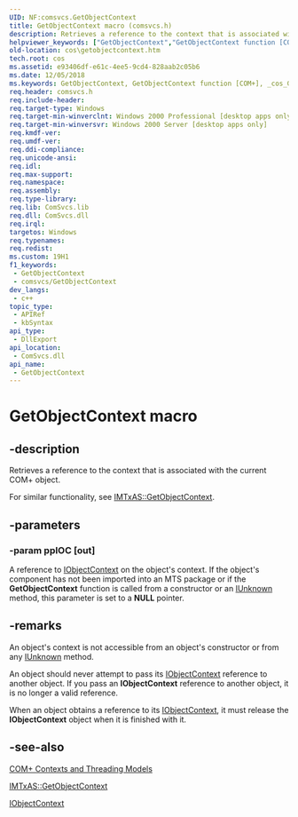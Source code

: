 ```yaml
---
UID: NF:comsvcs.GetObjectContext
title: GetObjectContext macro (comsvcs.h)
description: Retrieves a reference to the context that is associated with the current COM+ object.
helpviewer_keywords: ["GetObjectContext","GetObjectContext function [COM+]","_cos_GetObjectContext","comsvcs/GetObjectContext","cos.getobjectcontext"]
old-location: cos\getobjectcontext.htm
tech.root: cos
ms.assetid: e93406df-e61c-4ee5-9cd4-828aab2c05b6
ms.date: 12/05/2018
ms.keywords: GetObjectContext, GetObjectContext function [COM+], _cos_GetObjectContext, comsvcs/GetObjectContext, cos.getobjectcontext
req.header: comsvcs.h
req.include-header: 
req.target-type: Windows
req.target-min-winverclnt: Windows 2000 Professional [desktop apps only]
req.target-min-winversvr: Windows 2000 Server [desktop apps only]
req.kmdf-ver: 
req.umdf-ver: 
req.ddi-compliance: 
req.unicode-ansi: 
req.idl: 
req.max-support: 
req.namespace: 
req.assembly: 
req.type-library: 
req.lib: ComSvcs.lib
req.dll: ComSvcs.dll
req.irql: 
targetos: Windows
req.typenames: 
req.redist: 
ms.custom: 19H1
f1_keywords:
 - GetObjectContext
 - comsvcs/GetObjectContext
dev_langs:
 - c++
topic_type:
 - APIRef
 - kbSyntax
api_type:
 - DllExport
api_location:
 - ComSvcs.dll
api_name:
 - GetObjectContext
---
```


# GetObjectContext macro


## -description

Retrieves a reference to the context that is associated with the current COM+ object.

For similar functionality, see <a href="https://docs.microsoft.com/previous-versions/windows/desktop/legacy/ms683405(v=vs.85)">IMTxAS::GetObjectContext</a>.

## -parameters

### -param ppIOC [out]

A reference to <a href="https://docs.microsoft.com/windows/desktop/api/comsvcs/nn-comsvcs-iobjectcontext">IObjectContext</a> on the object's context. If the object's component has not been imported into an MTS package or if the <b>GetObjectContext</b> function is called from a constructor or an <a href="https://docs.microsoft.com/windows/desktop/api/unknwn/nn-unknwn-iunknown">IUnknown</a> method, this parameter is set to a <b>NULL</b> pointer.

## -remarks

An object's context is not accessible from an object's constructor or from any <a href="https://docs.microsoft.com/windows/desktop/api/unknwn/nn-unknwn-iunknown">IUnknown</a> method.

An object should never attempt to pass its <a href="https://docs.microsoft.com/windows/desktop/api/comsvcs/nn-comsvcs-iobjectcontext">IObjectContext</a> reference to another object. If you pass an <b>IObjectContext</b> reference to another object, it is no longer a valid reference.

When an object obtains a reference to its <a href="https://docs.microsoft.com/windows/desktop/api/comsvcs/nn-comsvcs-iobjectcontext">IObjectContext</a>, it must release the <b>IObjectContext</b> object when it is finished with it.

## -see-also

<a href="https://docs.microsoft.com/windows/desktop/cossdk/com--contexts-and-threading-models">COM+ Contexts and Threading Models</a>



<a href="https://docs.microsoft.com/previous-versions/windows/desktop/legacy/ms683405(v=vs.85)">IMTxAS::GetObjectContext</a>



<a href="https://docs.microsoft.com/windows/desktop/api/comsvcs/nn-comsvcs-iobjectcontext">IObjectContext</a>

